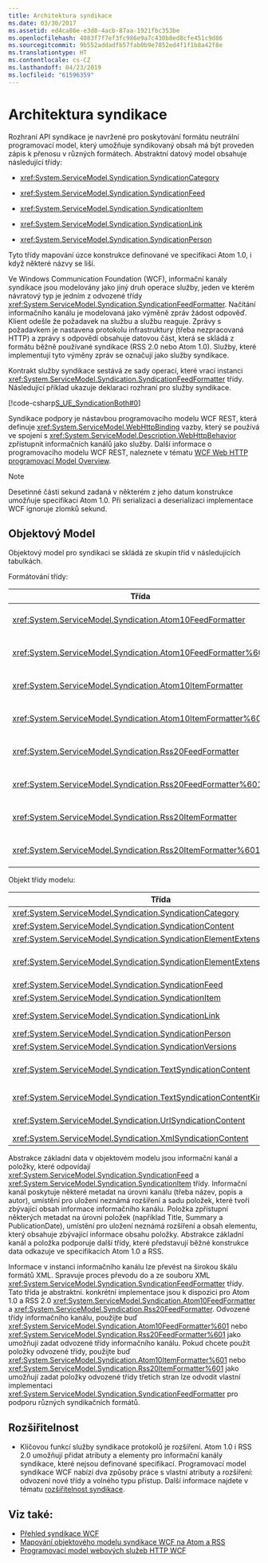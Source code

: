 ```yaml
---
title: Architektura syndikace
ms.date: 03/30/2017
ms.assetid: ed4ca86e-e3d8-4acb-87aa-1921fbc353be
ms.openlocfilehash: 4083f7f7ef3fc986e9a7c430b8ed8cfe451c9d86
ms.sourcegitcommit: 9b552addadfb57fab0b9e7852ed4f1f1b8a42f8e
ms.translationtype: HT
ms.contentlocale: cs-CZ
ms.lasthandoff: 04/23/2019
ms.locfileid: "61596359"
---
```

# <a name="architecture-of-syndication"></a>Architektura syndikace
Rozhraní API syndikace je navržené pro poskytování formátu neutrální programovací model, který umožňuje syndikovaný obsah má být proveden zápis k přenosu v různých formátech. Abstraktní datový model obsahuje následující třídy:  
  
- <xref:System.ServiceModel.Syndication.SyndicationCategory>  
  
- <xref:System.ServiceModel.Syndication.SyndicationFeed>  
  
- <xref:System.ServiceModel.Syndication.SyndicationItem>  
  
- <xref:System.ServiceModel.Syndication.SyndicationLink>  
  
- <xref:System.ServiceModel.Syndication.SyndicationPerson>  
  
 Tyto třídy mapování úzce konstrukce definované ve specifikaci Atom 1.0, i když některé názvy se liší.  
  
 Ve Windows Communication Foundation (WCF), informační kanály syndikace jsou modelovány jako jiný druh operace služby, jeden ve kterém návratový typ je jedním z odvozené třídy <xref:System.ServiceModel.Syndication.SyndicationFeedFormatter>. Načítání informačního kanálu je modelovaná jako výměně zpráv žádost odpověď. Klient odešle že požadavek na službu a službu reaguje. Zprávy s požadavkem je nastavena protokolu infrastruktury (třeba nezpracovaná HTTP) a zprávy s odpovědí obsahuje datovou část, která se skládá z formátu běžně používané syndikace (RSS 2.0 nebo Atom 1.0). Služby, které implementují tyto výměny zpráv se označují jako služby syndikace.  
  
 Kontrakt služby syndikace sestává ze sady operací, které vrací instanci <xref:System.ServiceModel.Syndication.SyndicationFeedFormatter> třídy. Následující příklad ukazuje deklaraci rozhraní pro služby syndikace.  
  
 [!code-csharp[S_UE_SyndicationBoth#0](../../../../samples/snippets/csharp/VS_Snippets_CFX/s_ue_syndicationboth/cs/service.cs#0)]  
  
 Syndikace podpory je nástavbou programovacího modelu WCF REST, která definuje <xref:System.ServiceModel.WebHttpBinding> vazby, který se používá ve spojení s <xref:System.ServiceModel.Description.WebHttpBehavior> zpřístupnit informačních kanálů jako služby. Další informace o programovacího modelu WCF REST, naleznete v tématu [WCF Web HTTP programovací Model Overview](../../../../docs/framework/wcf/feature-details/wcf-web-http-programming-model-overview.md).  
  
> [!NOTE]
>  Desetinné části sekund zadaná v některém z jeho datum konstrukce umožňuje specifikaci Atom 1.0. Při serializaci a deserializaci implementace WCF ignoruje zlomků sekund.  
  
## <a name="object-model"></a>Objektový Model  
 Objektový model pro syndikaci se skládá ze skupin tříd v následujících tabulkách.  
  
 Formátování třídy:  
  
|Třída|Popis|  
|-----------|-----------------|  
|<xref:System.ServiceModel.Syndication.Atom10FeedFormatter>|Třída, která serializuje <xref:System.ServiceModel.Syndication.SyndicationFeed> instance do formátu Atom 1.0.|  
|<xref:System.ServiceModel.Syndication.Atom10FeedFormatter%601>|Třída, která serializuje <xref:System.ServiceModel.Syndication.SyndicationFeed> odvozené třídy pro formát Atom 1.0.|  
|<xref:System.ServiceModel.Syndication.Atom10ItemFormatter>|Třída, která serializuje <xref:System.ServiceModel.Syndication.SyndicationItem> instance do formátu Atom 1.0.|  
|<xref:System.ServiceModel.Syndication.Atom10ItemFormatter%601>|Třída, která serializuje <xref:System.ServiceModel.Syndication.SyndicationItem> odvozené třídy pro formát Atom 1.0.|  
|<xref:System.ServiceModel.Syndication.Rss20FeedFormatter>|Třída, která serializuje <xref:System.ServiceModel.Syndication.SyndicationFeed> instance do formátu RSS 2.0.|  
|<xref:System.ServiceModel.Syndication.Rss20FeedFormatter%601>|Třída, která serializuje <xref:System.ServiceModel.Syndication.SyndicationFeed> odvozené třídy formátu RSS 2.0.|  
|<xref:System.ServiceModel.Syndication.Rss20ItemFormatter>|Třída, která serializuje <xref:System.ServiceModel.Syndication.SyndicationItem> instance do formátu RSS 2.0.|  
|<xref:System.ServiceModel.Syndication.Rss20ItemFormatter%601>|Třída, která serializuje <xref:System.ServiceModel.Syndication.SyndicationItem> odvozené třídy formátu RSS 2.0.|  
  
 Objekt třídy modelu:  
  
|Třída|Popis|  
|-----------|-----------------|  
|<xref:System.ServiceModel.Syndication.SyndicationCategory>|Třída zastupující kategorii informačního kanálu syndikace.|  
|<xref:System.ServiceModel.Syndication.SyndicationContent>|Základní třída, která představuje syndikace obsahu.|  
|<xref:System.ServiceModel.Syndication.SyndicationElementExtension>|Třída, která představuje rozšíření elementu syndikace.|  
|<xref:System.ServiceModel.Syndication.SyndicationElementExtensionCollection>|Kolekce <xref:System.ServiceModel.Syndication.SyndicationElementExtension> objekty.|  
|<xref:System.ServiceModel.Syndication.SyndicationFeed>|Třída, která představuje objekt informačního kanálu nejvyšší úrovně.|  
|<xref:System.ServiceModel.Syndication.SyndicationItem>|Třída, která představuje položku informačního kanálu.|  
|<xref:System.ServiceModel.Syndication.SyndicationLink>|Třída, která představuje odkaz v rámci informačního kanálu syndikace nebo položku.|  
|<xref:System.ServiceModel.Syndication.SyndicationPerson>|Vytvoření třídy reprezentující Atom osoby.|  
|<xref:System.ServiceModel.Syndication.SyndicationVersions>|Třída zastupující verze protokolu podporované syndikace.|  
|<xref:System.ServiceModel.Syndication.TextSyndicationContent>|Třídu, která představuje jakékoli <xref:System.ServiceModel.Syndication.SyndicationItem> obsahu, který se má zobrazit pro koncového uživatele.|  
|<xref:System.ServiceModel.Syndication.TextSyndicationContentKind>|Výčet, který představuje různé druhy textu syndikace obsahu nepodporuje.|  
|<xref:System.ServiceModel.Syndication.UrlSyndicationContent>|Třída zastupující syndikace obsahu, který se skládá z adresy URL na jiný prostředek.|  
|<xref:System.ServiceModel.Syndication.XmlSyndicationContent>|Třída zastupující syndikace obsahu, který se zobrazí v prohlížeči.|  
  
 Abstrakce základní data v objektovém modelu jsou informační kanál a položky, které odpovídají <xref:System.ServiceModel.Syndication.SyndicationFeed> a <xref:System.ServiceModel.Syndication.SyndicationItem> třídy. Informační kanál poskytuje některé metadat na úrovni kanálu (třeba název, popis a autor), umístění pro uložení neznámá rozšíření a sadu položek, které tvoří zbývající obsah informace informačního kanálu. Položka zpřístupní některých metadat na úrovni položek (například Title, Summary a PublicationDate), umístění pro uložení neznámá rozšíření a obsah elementu, který obsahuje zbývající informace obsahu položky. Abstrakce základní kanál a položka podporuje další třídy, které představují běžné konstrukce data odkazuje ve specifikacích Atom 1.0 a RSS.  
  
 Informace v instanci informačního kanálu lze převést na širokou škálu formátů XML. Spravuje proces převodu do a ze souboru XML <xref:System.ServiceModel.Syndication.SyndicationFeedFormatter> třídy. Tato třída je abstraktní. konkrétní implementace jsou k dispozici pro Atom 1.0 a RSS 2.0 <xref:System.ServiceModel.Syndication.Atom10FeedFormatter> a <xref:System.ServiceModel.Syndication.Rss20FeedFormatter>. Odvozené třídy informačního kanálu, použijte buď <xref:System.ServiceModel.Syndication.Atom10FeedFormatter%601> nebo <xref:System.ServiceModel.Syndication.Rss20FeedFormatter%601> jako umožňují zadat odvozené třídy informačního kanálu. Pokud chcete použít položky odvozené třídy, použijte buď <xref:System.ServiceModel.Syndication.Atom10ItemFormatter%601> nebo <xref:System.ServiceModel.Syndication.Rss20ItemFormatter%601> jako umožňují zadat položky odvozené třídy třetích stran lze odvodit vlastní implementaci <xref:System.ServiceModel.Syndication.SyndicationFeedFormatter> pro podporu různých syndikačních formátů.  
  
## <a name="extensibility"></a>Rozšiřitelnost  
  
- Klíčovou funkcí služby syndikace protokolů je rozšíření. Atom 1.0 i RSS 2.0 umožňují přidat atributy a elementy pro informační kanály syndikace, které nejsou definované specifikací. Programovací model syndikace WCF nabízí dva způsoby práce s vlastní atributy a rozšíření: odvození nové třídy a volného typu přístup. Další informace najdete v tématu [rozšiřitelnost syndikace](../../../../docs/framework/wcf/feature-details/syndication-extensibility.md).  
  
## <a name="see-also"></a>Viz také:

- [Přehled syndikace WCF](../../../../docs/framework/wcf/feature-details/wcf-syndication-overview.md)
- [Mapování objektového modelu syndikace WCF na Atom a RSS](../../../../docs/framework/wcf/feature-details/how-the-wcf-syndication-object-model-maps-to-atom-and-rss.md)
- [Programovací model webových služeb HTTP WCF](../../../../docs/framework/wcf/feature-details/wcf-web-http-programming-model.md)

